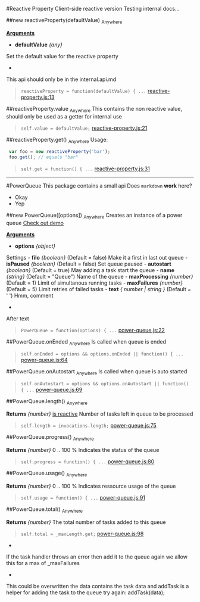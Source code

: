 #Reactive Property
Client-side reactive version
Testing internal docs...

##new reactiveProperty(defaultValue)    <sub>Anywhere</sub>

<u><b>Arguments</b></u>

* __defaultValue__ *{any}*
  
Set the default value for the reactive property

-
This api should only be in the internal.api.md

> ```reactiveProperty = function(defaultValue) { ...``` [reactive-property.js:13](reactive-property.js#L13)

##reactiveProperty.value    <sub>Anywhere</sub>
This contains the non reactive value, should only be used as a getter for
internal use

> ```self.value = defaultValue;``` [reactive-property.js:21](reactive-property.js#L21)

##reactiveProperty.get()    <sub>Anywhere</sub>
Usage:
```js
 var foo = new reactiveProperty('bar');
 foo.get(); // equals "bar"
```

> ```self.get = function() { ...``` [reactive-property.js:31](reactive-property.js#L31)


---
#PowerQueue
This package contains a small api
Does `markdown` __work__ here?
* Okay
* Yep

##new PowerQueue([options])    <sub>Anywhere</sub>
Creates an instance of a power queue 
[Check out demo](http://power-queue-test.meteor.com/)

<u><b>Arguments</b></u>

* __options__ *{object}*
  
Settings
    - __filo__ *{boolean}*    (Default = false)
Make it a first in last out queue
    - __isPaused__ *{boolean}*    (Default = false)
Set queue paused
    - __autostart__ *{boolean}*    (Default = true)
May adding a task start the queue
    - __name__ *{string}*    (Default = "Queue")
Name of the queue
    - __maxProcessing__ *{number}*    (Default = 1)
Limit of simultanous running tasks
    - __maxFailures__ *{number}*    (Default = 5)
Limit retries of failed tasks
    - __text__ *{ number | string }*    (Default = ' ')
Hmm, comment

-
After text

> ```PowerQueue = function(options) { ...``` [power-queue.js:22](power-queue.js#L22)

##PowerQueue.onEnded    <sub>Anywhere</sub>
Is called when queue is ended

> ```self.onEnded = options && options.onEnded || function() { ...``` [power-queue.js:64](power-queue.js#L64)

##PowerQueue.onAutostart    <sub>Anywhere</sub>
Is called when queue is auto started

> ```self.onAutostart = options && options.onAutostart || function() { ...``` [power-queue.js:69](power-queue.js#L69)

##PowerQueue.length()    <sub>Anywhere</sub>

__Returns__  *{number}*  <u>is reactive</u>
Number of tasks left in queue to be processed

> ```self.length = invocations.length;``` [power-queue.js:75](power-queue.js#L75)

##PowerQueue.progress()    <sub>Anywhere</sub>

__Returns__  *{number}*
0 .. 100 % Indicates the status of the queue

> ```self.progress = function() { ...``` [power-queue.js:80](power-queue.js#L80)

##PowerQueue.usage()    <sub>Anywhere</sub>

__Returns__  *{number}*
0 .. 100 % Indicates ressource usage of the queue

> ```self.usage = function() { ...``` [power-queue.js:91](power-queue.js#L91)

##PowerQueue.total()    <sub>Anywhere</sub>

__Returns__  *{number}*
The total number of tasks added to this queue

> ```self.total = _maxLength.get;``` [power-queue.js:98](power-queue.js#L98)

-
If the task handler throws an error then add it to the queue again
we allow this for a max of _maxFailures

-
This could be overwritten the data contains the task data and addTask
is a helper for adding the task to the queue
try again: addTask(data);
